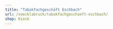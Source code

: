 ```yaml
---
title: "Tabakfachgeschäft Eschbach"
url: /voecklabruck/tabakfachgeschaeft-eschbach/
shop: Kiosk
---
```

